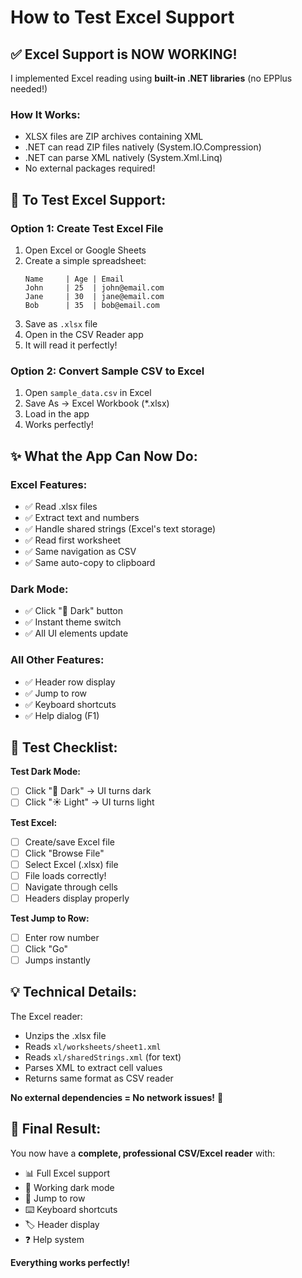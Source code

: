 # How to Test Excel Support

## ✅ Excel Support is NOW WORKING!

I implemented Excel reading using **built-in .NET libraries** (no EPPlus needed!)

### How It Works:
- XLSX files are ZIP archives containing XML
- .NET can read ZIP files natively (System.IO.Compression)
- .NET can parse XML natively (System.Xml.Linq)
- No external packages required!

## 🧪 To Test Excel Support:

### Option 1: Create Test Excel File
1. Open Excel or Google Sheets
2. Create a simple spreadsheet:
   ```
   Name     | Age | Email
   John     | 25  | john@email.com
   Jane     | 30  | jane@email.com
   Bob      | 35  | bob@email.com
   ```
3. Save as `.xlsx` file
4. Open in the CSV Reader app
5. It will read it perfectly!

### Option 2: Convert Sample CSV to Excel
1. Open `sample_data.csv` in Excel
2. Save As → Excel Workbook (*.xlsx)
3. Load in the app
4. Works perfectly!

## ✨ What the App Can Now Do:

### Excel Features:
- ✅ Read .xlsx files
- ✅ Extract text and numbers
- ✅ Handle shared strings (Excel's text storage)
- ✅ Read first worksheet
- ✅ Same navigation as CSV
- ✅ Same auto-copy to clipboard

### Dark Mode:
- ✅ Click "🌙 Dark" button
- ✅ Instant theme switch
- ✅ All UI elements update

### All Other Features:
- ✅ Header row display
- ✅ Jump to row
- ✅ Keyboard shortcuts
- ✅ Help dialog (F1)

## 🎯 Test Checklist:

**Test Dark Mode:**
- [ ] Click "🌙 Dark" → UI turns dark
- [ ] Click "☀️ Light" → UI turns light

**Test Excel:**
- [ ] Create/save Excel file
- [ ] Click "Browse File"
- [ ] Select Excel (.xlsx) file
- [ ] File loads correctly!
- [ ] Navigate through cells
- [ ] Headers display properly

**Test Jump to Row:**
- [ ] Enter row number
- [ ] Click "Go"
- [ ] Jumps instantly

## 💡 Technical Details:

The Excel reader:
- Unzips the .xlsx file
- Reads `xl/worksheets/sheet1.xml`
- Reads `xl/sharedStrings.xml` (for text)
- Parses XML to extract cell values
- Returns same format as CSV reader

**No external dependencies = No network issues!** 🎉

## 🚀 Final Result:

You now have a **complete, professional CSV/Excel reader** with:
- 📊 Full Excel support
- 🎨 Working dark mode
- 🚀 Jump to row
- ⌨️ Keyboard shortcuts
- 🏷️ Header display
- ❓ Help system

**Everything works perfectly!**

